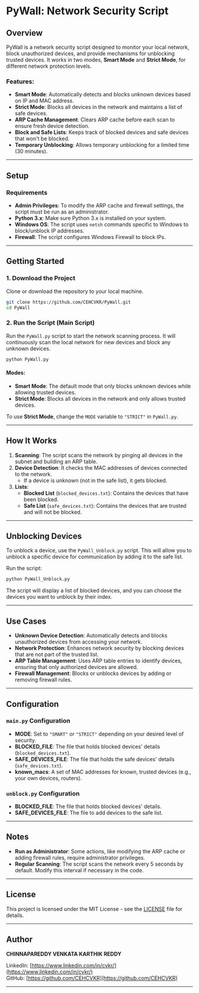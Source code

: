 
# PyWall: Network Security Script

## Overview

PyWall is a network security script designed to monitor your local network, block unauthorized devices, and provide mechanisms for unblocking trusted devices. It works in two modes, **Smart Mode** and **Strict Mode**, for different network protection levels.

### Features:
- **Smart Mode**: Automatically detects and blocks unknown devices based on IP and MAC address.
- **Strict Mode**: Blocks all devices in the network and maintains a list of safe devices.
- **ARP Cache Management**: Clears ARP cache before each scan to ensure fresh device detection.
- **Block and Safe Lists**: Keeps track of blocked devices and safe devices that won't be blocked.
- **Temporary Unblocking**: Allows temporary unblocking for a limited time (30 minutes).

---

## Setup

### Requirements
- **Admin Privileges**: To modify the ARP cache and firewall settings, the script must be run as an administrator.
- **Python 3.x**: Make sure Python 3.x is installed on your system.
- **Windows OS**: The script uses `netsh` commands specific to Windows to block/unblock IP addresses.
- **Firewall**: The script configures Windows Firewall to block IPs.

---

## Getting Started

### 1. Download the Project
Clone or download the repository to your local machine.

```bash
git clone https://github.com/CEHCVKR/PyWall.git
cd PyWall
```

### 2. Run the Script (Main Script)
Run the `PyWall.py` script to start the network scanning process. It will continuously scan the local network for new devices and block any unknown devices.

```bash
python PyWall.py
```

#### Modes:
- **Smart Mode**: The default mode that only blocks unknown devices while allowing trusted devices.
- **Strict Mode**: Blocks all devices in the network and only allows trusted devices.

To use **Strict Mode**, change the `MODE` variable to `"STRICT"` in `PyWall.py`.

---

## How It Works

1. **Scanning**: The script scans the network by pinging all devices in the subnet and building an ARP table.
2. **Device Detection**: It checks the MAC addresses of devices connected to the network.
   - If a device is unknown (not in the safe list), it gets blocked.
3. **Lists**:
   - **Blocked List** (`blocked_devices.txt`): Contains the devices that have been blocked.
   - **Safe List** (`safe_devices.txt`): Contains the devices that are trusted and will not be blocked.

---

## Unblocking Devices

To unblock a device, use the `PyWall_Unblock.py` script. This will allow you to unblock a specific device for communication by adding it to the safe list.

Run the script:

```bash
python PyWall_Unblock.py
```

The script will display a list of blocked devices, and you can choose the devices you want to unblock by their index.

---

## Use Cases

- **Unknown Device Detection**: Automatically detects and blocks unauthorized devices from accessing your network.
- **Network Protection**: Enhances network security by blocking devices that are not part of the trusted list.
- **ARP Table Management**: Uses ARP table entries to identify devices, ensuring that only authorized devices are allowed.
- **Firewall Management**: Blocks or unblocks devices by adding or removing firewall rules.

---

## Configuration

### `main.py` Configuration
- **MODE**: Set to `"SMART"` or `"STRICT"` depending on your desired level of security.
- **BLOCKED_FILE**: The file that holds blocked devices' details (`blocked_devices.txt`).
- **SAFE_DEVICES_FILE**: The file that holds the safe devices' details (`safe_devices.txt`).
- **known_macs**: A set of MAC addresses for known, trusted devices (e.g., your own devices, routers).

### `unblock.py` Configuration
- **BLOCKED_FILE**: The file that holds blocked devices' details.
- **SAFE_DEVICES_FILE**: The file to add devices to the safe list.

---

## Notes
- **Run as Administrator**: Some actions, like modifying the ARP cache or adding firewall rules, require administrator privileges.
- **Regular Scanning**: The script scans the network every 5 seconds by default. Modify this interval if necessary in the code.

---

## License

This project is licensed under the MIT License - see the [LICENSE](LICENSE) file for details.

---

## Author

**CHINNAPAREDDY VENKATA KARTHIK REDDY** 

LinkedIn: [https://www.linkedin.com/in/cvkr/](https://www.linkedin.com/in/cvkr/)  
GitHub: [https://github.com/CEHCVKR](https://github.com/CEHCVKR)

---
